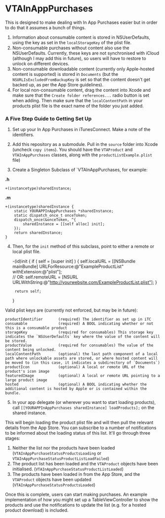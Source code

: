 VTAInAppPurchases
=================

This is designed to make dealing with In App Purchases easier but in order to do that it assumes a bunch of things.

1. Information about consumable content is stored in NSUserDefaults, using the key as set in the `localStorageKey` of the plist file.
1. Non-consumable purchases without content also use the NSUserDefaults. Currently, these keys are not synchronised with iCloud (although I may add this in future), so users will have to restore to unlock on different devices.
1. Non-consumable downloadable content (currently only Apple-hosted content is supported) is stored in `Documents` (but the `NSURLIsExcludedFromBackupKey` is set so that the content doesn't get backed up, as per the App Store guidelines).
1. For local non-consumable content, drag the content into Xcode and make sure that the `Create folder references...` radio button is set when adding. Then make sure that the `localContentPath` in your products plist file is the exact name of the folder you just added.

### A Five Step Guide to Getting Set Up

1) Set up your In App Purchases in iTunesConnect. Make a note of the identifiers.

2) Add this repository as a submodule. Pull in the `source` folder into Xcode (uncheck `copy items`). You should have the `VTAProduct` and `VTAInAppPurchases` classes, along with the `productListExample.plist` file)

3) Create a Singleton Subclass of `VTAInAppPurchases, for example:

**.h**

    +(instancetype)sharedInstance;

**.m**

	+(instancetype)sharedInstance {
		static YOURAPPInAppPurchases *sharedInstance;
		static dispatch_once_t onceToken;
		dispatch_once(&onceToken, ^{
			sharedInstance = [[self alloc] init];
		});
		return sharedInstance;
	}

4) Then, for the `init` method of this subclass, point to either a remote or local plist file.

	-(id)init {
		if ( self = [super init] ) {
			self.localURL = [[NSBundle mainBundle] URLForResource:@"ExampleProductList" withExtension:@"plist"];  
			// OR: self.remoteURL = [NSURL URLWithString:@"http://yourwebsite.com/ExampleProductList.plist"];
		}
    
		return self;
	}

Valid plist keys are (currently not enforced, but may be in future):

	productIdentifier		(required) The identifier as set up in iTC
	consumable				(required) A BOOL indicating whether or not this is a consumable product
	storageKey				(required for consumables) This storage key indicates the `NSUserDefaults` key where the value of the content will be stored.
	productValue			(required for consumables) The value of the content being unlocked.
	localContentPath		(optional) the last path component of a local path where unlockable assets are stored, or where hosted content will be moved to (in this case, it indicates a subdirectory of `Documents`)
	productIcon				(optional) A local or remote URL of the product's icon image
	featuredImage			(optional) A local or remote URL pointing to a large product image
	hosted					(optional) A BOOL indicating whether the additional content is hosted by Apple or is contained within the bundle.

5) In your app delegate (or wherever you want to start loading products), call `[[YOURAPPInAppPurchases sharedInstance] loadProducts];` on the shared instance. 

This will begin loading the product plist file and will then pull the relevant details from the App Store. You can subscribe to a number of notifications to be informed about the loading status of this list. It'll go through three stages:

1. Neither the list nor the products have been loaded (`VTAInAppPurchaseStatusProductsLoading` or `VTAInAppPurchaseStatusProductListLoadFailed`)
1. The product list has been loaded and the `VTAProduct` objects have been initialised. (`VTAInAppPurchaseStatusProductListLoaded`)
1. The products have been loaded in from the App Store, and the `VTAProduct` objects have been updated (`VTAInAppPurchaseStatusProductsLoaded`)

Once this is complete, users can start making purchases. An example implementation of how you might set up a TableViewController to show the products and use the notifications to update the list (e.g. for a hosted product download) is included.